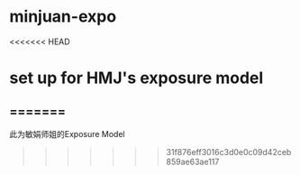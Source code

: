 # minjuan-expo
<<<<<<< HEAD
# set up for HMJ's exposure model
=======
---
此为敏娟师姐的Exposure Model
>>>>>>> 31f876eff3016c3d0e0c09d42ceb859ae63ae117
